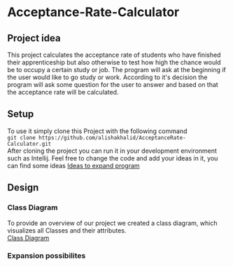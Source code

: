# Acceptance-Rate-Calculator
## Project idea
This project calculates the acceptance rate of students who have finished their apprenticeship but also otherwise to test how high the chance would be to occupy a certain study or job. The program will ask at the beginning if the user would like to go study or work. According to it's decision the program will ask some question for the user to answer and based on that the acceptance rate will be calculated.
## Setup
To use it simply clone this Project with the following command\
`git clone https://github.com/alishakhalid/AcceptanceRate-Calculator.git`\
After cloning the project you can run it in your development environment such as Intellij. 
Feel free to change the code and add your ideas in it, you can find some ideas
[Ideas to expand program](#expansion-possibilities)
## Design
### Class Diagram
To provide an overview of our project we created a class diagram, which visualizes all Classes and their attributes. <br />
[Class Diagram](https://github.com/alishakhalid/AcceptanceRate-Calculator)
### Expansion possibilites

